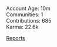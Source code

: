 Account Age: 10m                                                  
Communities: 1                                                       
Contributions: 685                                                  
Karma: 22.6k                                                           

[Reports](/Reporters/QueenSquidly14)